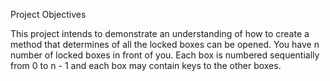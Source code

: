 Project Objectives

This project intends to demonstrate an understanding of how to create a method that determines of all the locked boxes can be opened. You have n number of locked boxes in front of you. Each box is numbered sequentially from 0 to n - 1 and each box may contain keys to the other boxes.
